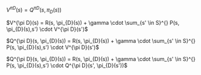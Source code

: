 $V^{\pi D}(s) = Q^{\pi D}(s, \pi_{D}(s))$

$V^{\pi D}(s) = R(s, \pi_{D}(s)) + \gamma \cdot \sum_{s' \in S}^{} P(s, \pi_{D}(s),s') \cdot V^{\pi D}(s')$

$Q^{\pi D}(s, \pi_{D}(s)) = R(s, \pi_{D}(s)) + \gamma \cdot \sum_{s' \in S}^{} P(s, \pi_{D}(s),s') \cdot V^{\pi D}(s')$

$Q^{\pi D}(s, \pi_{D}(s)) = R(s, \pi_{D}(s)) + \gamma \cdot \sum_{s' \in S}^{} P(s, \pi_{D}(s),s') \cdot Q^{\pi D}(s', \pi_{D}(s'))$